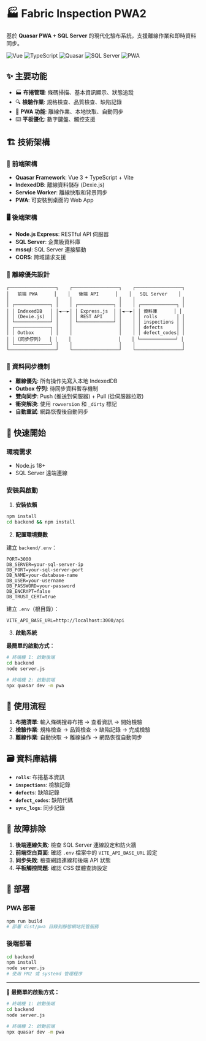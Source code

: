 # 🏭 Fabric Inspection PWA2

基於 **Quasar PWA + SQL Server** 的現代化驗布系統，支援離線作業和即時資料同步。

![Vue](https://img.shields.io/badge/Vue-3.x-4FC08D?style=flat&logo=vue.js)
![TypeScript](https://img.shields.io/badge/TypeScript-5.x-3178C6?style=flat&logo=typescript)
![Quasar](https://img.shields.io/badge/Quasar-2.x-1976D2?style=flat&logo=quasar)
![SQL Server](https://img.shields.io/badge/SQL_Server-Microsoft-CC2927?style=flat&logo=microsoft-sql-server)
![PWA](https://img.shields.io/badge/PWA-Ready-5A0FC8?style=flat&logo=pwa)

## ✨ 主要功能

- 🏭 **布捲管理**: 條碼掃描、基本資訊顯示、狀態追蹤
- 🔍 **檢驗作業**: 規格檢查、品質檢查、缺陷記錄
- 📱 **PWA 功能**: 離線作業、本地快取、自動同步
- ⌨️ **平板優化**: 數字鍵盤、觸控支援

## 🏗️ 技術架構

### 📱 前端架構
- **Quasar Framework**: Vue 3 + TypeScript + Vite
- **IndexedDB**: 離線資料儲存 (Dexie.js)
- **Service Worker**: 離線快取和背景同步
- **PWA**: 可安裝到桌面的 Web App

### 🖥️ 後端架構
- **Node.js Express**: RESTful API 伺服器
- **SQL Server**: 企業級資料庫
- **mssql**: SQL Server 連接驅動
- **CORS**: 跨域請求支援

### 🔄 離線優先設計
```
┌─────────────────┐    ┌─────────────────┐    ┌─────────────────┐
│   前端 PWA      │    │   後端 API      │    │   SQL Server    │
│                 │    │                 │    │                 │
│ ┌─────────────┐ │    │ ┌─────────────┐ │    │ ┌─────────────┐ │
│ │ IndexedDB   │ │◄──►│ │ Express.js  │ │◄──►│ │ 資料庫      │ │
│ │ (Dexie.js)  │ │    │ │ REST API    │ │    │ │ rolls       │ │
│ └─────────────┘ │    │ └─────────────┘ │    │ │ inspections │ │
│ ┌─────────────┐ │    │                 │    │ │ defects     │ │
│ │ Outbox      │ │    │                 │    │ │ defect_codes│ │
│ │ (同步佇列)   │ │    │                 │    │ └─────────────┘ │
│ └─────────────┘ │    │                 │    │                 │
└─────────────────┘    └─────────────────┘    └─────────────────┘
```

### 💾 資料同步機制
- **離線優先**: 所有操作先寫入本地 IndexedDB
- **Outbox 佇列**: 待同步資料暫存機制
- **雙向同步**: Push (推送到伺服器) + Pull (從伺服器拉取)
- **衝突解決**: 使用 `rowversion` 和 `_dirty` 標記
- **自動重試**: 網路恢復後自動同步

## 🚀 快速開始

### 環境需求
- Node.js 18+
- SQL Server 遠端連線

### 安裝與啟動

1. **安裝依賴**
```bash
npm install
cd backend && npm install
```

2. **配置環境變數**

建立 `backend/.env`：
```env
PORT=3000
DB_SERVER=your-sql-server-ip
DB_PORT=your-sql-server-port
DB_NAME=your-database-name
DB_USER=your-username
DB_PASSWORD=your-password
DB_ENCRYPT=false
DB_TRUST_CERT=true
```

建立 `.env`（根目錄）：
```env
VITE_API_BASE_URL=http://localhost:3000/api
```

3. **啟動系統**

**最簡單的啟動方式：**
```bash
# 終端機 1: 啟動後端
cd backend
node server.js

# 終端機 2: 啟動前端
npx quasar dev -m pwa
```

## 📖 使用流程

1. **布捲清單**: 輸入條碼搜尋布捲 → 查看資訊 → 開始檢驗
2. **檢驗作業**: 規格檢查 → 品質檢查 → 缺陷記錄 → 完成檢驗
3. **離線作業**: 自動快取 → 離線操作 → 網路恢復自動同步

## 🗃️ 資料庫結構

- **`rolls`**: 布捲基本資訊
- **`inspections`**: 檢驗記錄
- **`defects`**: 缺陷記錄
- **`defect_codes`**: 缺陷代碼
- **`sync_logs`**: 同步記錄

## 🔧 故障排除

1. **後端連線失敗**: 檢查 SQL Server 連線設定和防火牆
2. **前端空白頁面**: 確認 `.env` 檔案中的 `VITE_API_BASE_URL` 設定
3. **同步失敗**: 檢查網路連線和後端 API 狀態
4. **平板觸控問題**: 確認 CSS 媒體查詢設定

## 🚀 部署

### PWA 部署
```bash
npm run build
# 部署 dist/pwa 目錄到靜態網站託管服務
```

### 後端部署
```bash
cd backend
npm install 
node server.js
# 使用 PM2 或 systemd 管理程序
```

---

**🎯 最簡單的啟動方式：**
```bash
# 終端機 1: 啟動後端
cd backend
node server.js

# 終端機 2: 啟動前端
npx quasar dev -m pwa
```